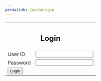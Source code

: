```yaml
---
permalink: /aidanlogin
---
```



<!DOCTYPE html>
<html lang="en">
<head>
    <meta charset="UTF-8">
    <meta name="viewport" content="width=device-width, initial-scale=1.0">
    <title>Login Page</title>
</head>
<body>

<div class="container">
    <table>
        <tr>
            <th colspan="2"><h2>Login</h2></th>
        </tr>
        <tr>
            <td><label for="uid">User ID</label></td>
            <td><input type="text" name="uid" id="uid" required></td>
        </tr>
        <tr>
            <td><label for="password">Password</label></td>
            <td><input type="password" name="password" id="password" required></td>
        </tr>
        <tr>
            <td colspan="2"><button onclick="login_User()">Login</button></td>
        </tr>
    </table>
</div>

<script>
    function login_User() {
        // Extract data from inputs
        const uid = document.getElementById("uid").value;
        const password = document.getElementById("password").value;
    
        // Prepare data for POST request
        const userData = {
            uid: uid,
            password: password
        };
    
        // Prepare request options
        const requestOptions = {
            method: 'POST',
            headers: new Headers({'content-type': 'application/json'}),
            body: JSON.stringify(userData), // Convert data object to JSON string
            mode: 'cors',
            credentials: 'include'
        };
    
        // URL for authentication API
        const url = 'http://127.0.0.1:8181/api/aidanuser/authenticate'; // Change to your actual URL
        
        // Async fetch API call to the authentication endpoint
        fetch(url, requestOptions)
            .then(response => {
                // Handle server response
                if (!response.ok) {
                    const errorMsg = 'Database response error: ' + response.status;
                    console.error(errorMsg);
                    return;
                }
                // Response contains valid result
                response.json().then(data => {
                    if (data !== null) {
                        console.log(data);
                        document.cookie = `userid=${data}; expires=Thu, 20 Jan 2025 00:00:00 UTC; path=/;`;
                        window.location.href = '{{site.baseurl}}/jobs';
                    }
                });
            })
            .catch(error => {
                // Handle fetch errors
                console.error('Fetch error:', error);
            });
    }
</script>

</body>
</html>
